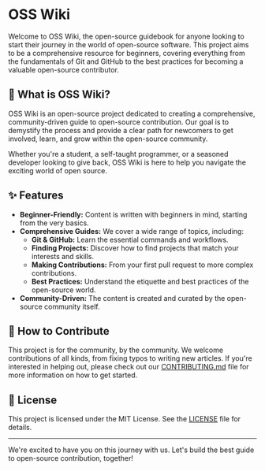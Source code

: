 # OSS Wiki

Welcome to OSS Wiki, the open-source guidebook for anyone looking to start their journey in the world of open-source software. This project aims to be a comprehensive resource for beginners, covering everything from the fundamentals of Git and GitHub to the best practices for becoming a valuable open-source contributor.

## 🚀 What is OSS Wiki?

OSS Wiki is an open-source project dedicated to creating a comprehensive, community-driven guide to open-source contribution. Our goal is to demystify the process and provide a clear path for newcomers to get involved, learn, and grow within the open-source community.

Whether you're a student, a self-taught programmer, or a seasoned developer looking to give back, OSS Wiki is here to help you navigate the exciting world of open source.

## ✨ Features

- **Beginner-Friendly:** Content is written with beginners in mind, starting from the very basics.
- **Comprehensive Guides:** We cover a wide range of topics, including:
    - **Git & GitHub:** Learn the essential commands and workflows.
    - **Finding Projects:** Discover how to find projects that match your interests and skills.
    - **Making Contributions:** From your first pull request to more complex contributions.
    - **Best Practices:** Understand the etiquette and best practices of the open-source world.
- **Community-Driven:** The content is created and curated by the open-source community itself.

## 🤝 How to Contribute

This project is for the community, by the community. We welcome contributions of all kinds, from fixing typos to writing new articles. If you're interested in helping out, please check out our [CONTRIBUTING.md](CONTRIBUTING.md) file for more information on how to get started.

## 📜 License

This project is licensed under the MIT License. See the [LICENSE](LICENSE) file for details.

---

We're excited to have you on this journey with us. Let's build the best guide to open-source contribution, together!
